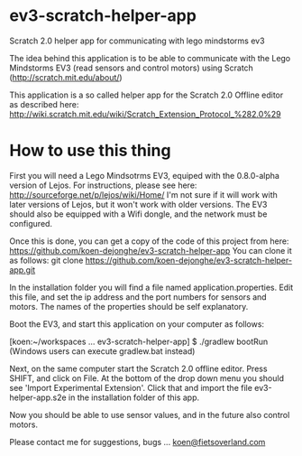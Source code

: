 ev3-scratch-helper-app
======================

Scratch 2.0 helper app for communicating with lego mindstorms ev3

The idea behind this application is to be able to communicate with the Lego Mindstorms EV3 
(read sensors and control motors) using Scratch (http://scratch.mit.edu/about/)
  
This application is a so called helper app for the Scratch 2.0 Offline editor as described here:
http://wiki.scratch.mit.edu/wiki/Scratch_Extension_Protocol_%282.0%29

How to use this thing
=====================
First you will need a Lego Mindsotrms EV3, equiped with the 0.8.0-alpha version of Lejos.
For instructions, please see here: http://sourceforge.net/p/lejos/wiki/Home/
I'm not sure if it will work with later versions of Lejos, but it won't work with older versions.
The EV3 should also be equipped with a Wifi dongle, and the network must be configured.

Once this is done, you can get a copy of the code of this project from here:
https://github.com/koen-dejonghe/ev3-scratch-helper-app
You can clone it as follows: 
git clone https://github.com/koen-dejonghe/ev3-scratch-helper-app.git

In the installation folder you will find a file named application.properties.
Edit this file, and set the ip address and the port numbers for sensors and motors.
The names of the properties should be self explanatory.

Boot the EV3, and start this application on your computer as follows:

[koen:~/workspaces … ev3-scratch-helper-app] $ ./gradlew bootRun
(Windows users can execute gradlew.bat instead) 

Next, on the same computer start the Scratch 2.0 offline editor.
Press SHIFT, and click on File.
At the bottom of the drop down menu you should see 'Import Experimental Extension'.
Click that and import the file ev3-helper-app.s2e in the installation folder of this app.

Now you should be able to use sensor values, and in the future also control motors.

Please contact me for suggestions, bugs ...
koen@fietsoverland.com 
